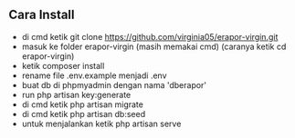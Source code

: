 ## Cara Install

-   di cmd ketik git clone https://github.com/virginia05/erapor-virgin.git
-   masuk ke folder erapor-virgin (masih memakai cmd) (caranya ketik cd erapor-virgin)
-   ketik composer install
-   rename file .env.example menjadi .env
-   buat db di phpmyadmin dengan nama 'dberapor'
-   run php artisan key:generate
-   di cmd ketik php artisan migrate
-   di cmd ketik php artisan db:seed
-   untuk menjalankan ketik php artisan serve
